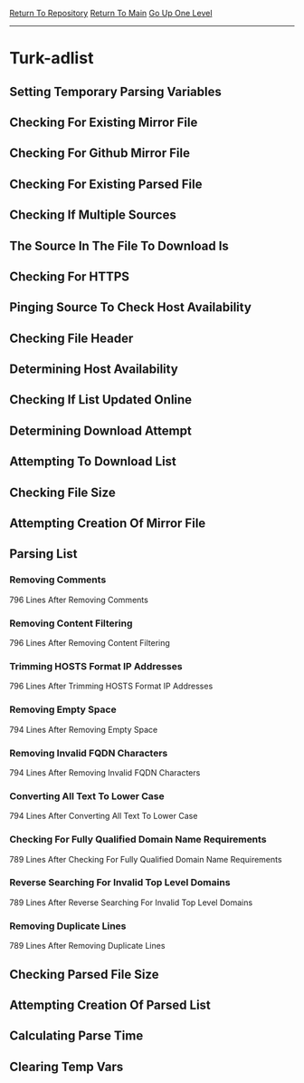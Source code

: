 [Return To Repository](https://github.com/deathbybandaid/piholeparser/)
[Return To Main](https://github.com/deathbybandaid/piholeparser/blob/master/RecentRunLogs/Mainlog.md)
[Go Up One Level](https://github.com/deathbybandaid/piholeparser/blob/master/RecentRunLogs/TopLevelScripts/30-Processing-Blacklists.md)
____________________________________
# Turk-adlist
## Setting Temporary Parsing Variables
## Checking For Existing Mirror File
## Checking For Github Mirror File
## Checking For Existing Parsed File
## Checking If Multiple Sources
## The Source In The File To Download Is
## Checking For HTTPS
## Pinging Source To Check Host Availability
## Checking File Header
## Determining Host Availability
## Checking If List Updated Online
## Determining Download Attempt
## Attempting To Download List
## Checking File Size
## Attempting Creation Of Mirror File
## Parsing List
### Removing Comments
796 Lines After Removing Comments
### Removing Content Filtering
796 Lines After Removing Content Filtering
### Trimming HOSTS Format IP Addresses
796 Lines After Trimming HOSTS Format IP Addresses
### Removing Empty Space
794 Lines After Removing Empty Space
### Removing Invalid FQDN Characters
794 Lines After Removing Invalid FQDN Characters
### Converting All Text To Lower Case
794 Lines After Converting All Text To Lower Case
### Checking For Fully Qualified Domain Name Requirements
789 Lines After Checking For Fully Qualified Domain Name Requirements
### Reverse Searching For Invalid Top Level Domains
789 Lines After Reverse Searching For Invalid Top Level Domains
### Removing Duplicate Lines
789 Lines After Removing Duplicate Lines
## Checking Parsed File Size
## Attempting Creation Of Parsed List
## Calculating Parse Time
## Clearing Temp Vars
